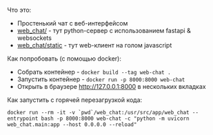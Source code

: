 Что это:
- Простенький чат с веб-интерфейсом
- [web_chat/](web_chat/main.py) - тут python-сервер с использованием fastapi & websockets
- [web_chat/static](web_chat/static) - тут web-клиент на голом javascript

Как попробовать (с помощью docker):
- Собрать контейнер - `docker build --tag web-chat .`
- Запустить контейнер - `docker run -p 8000:8000 web-chat`
- Открыть в браузере http://127.0.0.1:8000 в нескольких вкладках

Как запустить с горячей перезагрузкой кода:
```
docker run --rm -it -v `pwd`/web_chat:/usr/src/app/web_chat --entrypoint bash -p 8000:8000 web-chat -c "python -m uvicorn web_chat.main:app --host 0.0.0.0 --reload"
```
